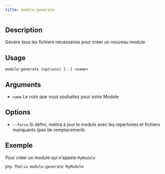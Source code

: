 ```yaml
---
title: module:generate
---
```


## Description
Génére tous les fichiers nécessaires pour créer un nouveau module

## Usage
```shell
module:generate [options] [--] <name>
```

## Arguments
- `name`                   Le nom que vous souhaitez pour votre Module

## Options
- `--force`   Si défini, mettra à jour le module avec les répertoires et fichiers manquants (pas de remplacement).

## Exemple
Pour créer un module qui s'appele `MyModule`
```shell
php Thelia module:generate MyModule
